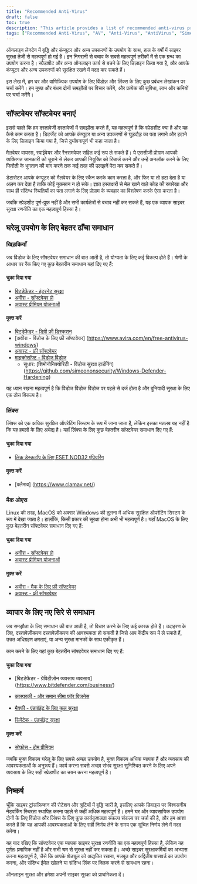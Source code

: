 ```yaml
---
title: "Recommended Anti-Virus"
draft: false
toc: true
description: "This article provides a list of recommended anti-virus products for home and business use, as ranked by SimeonOnSecurity. The rankings are based on professional opinion and testing against malicious samples, and only cover anti-virus capabilities, detection, user experience, and performance. Windows users can choose from both paid and free options, while Linux and MacOS users have limited options, with paid options only available for Linux. Note that AV is not required on Linux or MacOS and using any VPN or password manager provided with the AV suite is not recommended. The article also provides recommendations for VPN providers. Business use recommendations are currently being worked on."
tags: ["Recommended Anti-Virus", "AV", "Anti-Virus", "AntiVirus", "SimeonOnSecurity's recommended Anti-Virus Products", "VirusTotal", "AV capabilities", "detection", "user experience", "performance", "Linux", "MacOS", "VPN", "password manager", "VPNS", "Home Use", "Windows", "Paid", "Bitdefender - INTERNET SECURITY", "Avira - Antivirus Pro", "Avast Premium Security", "Free", "Bitdefender - Antivirus Free Edition", "Avira - Free Antivirus for Windows", "Avast - Free Antivirus", "Microsoft - Windows Defender", "Windows Defender Hardening", "Linux", "ESET NOD32 ANTIVIRUS FOR LINUX DESKTOP", "ClamAV", "MacOS", "Business Use"]
---
```


ऑनलाइन लेनदेन में वृद्धि और कंप्यूटर और अन्य उपकरणों के उपयोग के साथ, हाल के वर्षों में साइबर सुरक्षा तेजी से महत्वपूर्ण हो गई है। इन निगरानी से बचाव के सबसे महत्वपूर्ण तरीकों में से एक ग्रन्थ का उपयोग करना है। स्प्रैडशीट और अन्य ऑनलाइन कार्य से बचने के लिए डिज़ाइन किया गया है, और आपके कंप्यूटर और अन्य उपकरणों को सुरक्षित रखने में मदद कर सकते हैं।  इस लेख में, हम घर और वाणिज्यिक उपयोग के लिए विंडोज़ और लिंक्स के लिए कुछ प्रबंधन लेखांकन पर चर्चा करेंगे। हम मुफ़्त और बंधन दोनों समझौतों पर विचार करेंगे, और प्रत्येक की सुविधा, लाभ और कमियों पर चर्चा करेंगे।  ## सॉफ्टवेयर सॉफ्टवेयर बनाएं  इससे पहले कि हम दस्तावेजी दस्तावेजों में समझौता करते हैं, यह महत्वपूर्ण है कि स्प्रेडशीट क्या है और यह कैसे काम करता है। डिटर्जेट को आपके कंप्यूटर या अन्य उपकरणों से घुड़दौड़ का पता लगाने और हटाने के लिए डिज़ाइन किया गया है, जिसे दुर्भावनापूर्ण भी कहा जाता है।  मैलवेयर वायरस, स्पाईवेयर और रैनसमवेयर सहित कई रूप ले सकते हैं। ये एससीजी प्रोग्राम आपकी व्यक्तिगत जानकारी को चुराने से लेकर आपकी नियुक्ति को रिचार्ज करने और उन्हें अनलॉक करने के लिए फिरौती के भुगतान की मांग करने तक कई तरह की उलझनें पैदा कर सकते हैं।  डेटासेटर आपके कंप्यूटर को मैलवेयर के लिए स्कैन करके काम करता है, और फिर या तो हटा देता है या अलग कर देता है ताकि कोई नुकसान न हो सके। ज्ञात हस्ताक्षरों से मेल खाने वाले कोड की रूपरेखा और साथ ही संदिग्ध स्थितियों का पता लगाने के लिए प्रोग्राम के व्यवहार का विश्लेषण करके ऐसा करता है।  जबकि स्प्रेडशीट पूर्ण-प्रूफ नहीं है और सभी कार्यक्षेत्रों से बचाव नहीं कर सकते हैं, यह एक व्यापक साइबर सुरक्षा रणनीति का एक महत्वपूर्ण हिस्सा है।  ## घरेलू उपयोग के लिए बेहतर ढाँचा समाधान  ### खिड़कियाँ  जब विंडोज के लिए सॉफ्टवेयर समाधान की बात आती है, तो योग्यता के लिए कई विकल्प होते हैं। श्रेणी के आधार पर रैंक किए गए कुछ बेहतरीन समाधान यहां दिए गए हैं:  #### चुका दिया गया  - [बिटडेफेंडर - इंटरनेट सुरक्षा](https://amzn.to/3nfig7d) - [अवीरा - सॉफ्टवेयर प्रो](https://www.avira.com/en/antivirus-pro) - [अवास्ट प्रीमियम योजनाओं](https://amzn.to/2MA7jR2)  #### मुक्त करें  - [बिटडेफेंडर - डिग्री फ्री डिस्कशन](https://www.bitdefender.com/solutions/free.html) - [अवीरा - विंडोज के लिए फ्री सॉफ्टवेयर] (https://www.avira.com/en/free-antivirus-windows) - [अवास्ट - फ्री सॉफ्टवेयर](https://www.avast.com/en-us/index) - [माइक्रोसॉफ्ट - विंडोज विंडोज](https://www.microsoft.com/en-us/windows/comprehensive-security)   - सुधार: [शिमोनोनिक्योरिटी - विंडोज सुरक्षा हार्डनिंग] (https://github.com/simeononsecurity/Windows-Defender-Hardening)   यह ध्यान रखना महत्वपूर्ण है कि विंडोज विंडोज विंडोज पर पहले से दर्ज होता है और बुनियादी सुरक्षा के लिए एक ठोस विकल्प है।  ### लिंक्स  लिंक्स को एक अधिक सुरक्षित ऑपरेटिंग सिस्टम के रूप में जाना जाता है, लेकिन इसका मतलब यह नहीं है कि यह हमलों के लिए अभेद्य है। यहाँ लिंक्स के लिए कुछ बेहतरीन सॉफ्टवेयर समाधान दिए गए हैं:  #### चुका दिया गया  - [लिंक डेस्कटॉप के लिए ESET NOD32 एंपियरिंग](https://www.eset.com/int/home/antivirus-linux)  #### मुक्त करें  - [क्लैमाव] (https://www.clamav.net/)  ### मैक ओएस  Linux की तरह, MacOS को अक्सर Windows की तुलना में अधिक सुरक्षित ऑपरेटिंग सिस्टम के रूप में देखा जाता है। हालाँकि, किसी प्रकार की सुरक्षा होना अभी भी महत्वपूर्ण है। यहाँ MacOS के लिए कुछ बेहतरीन सॉफ्टवेयर समाधान दिए गए हैं:  #### चुका दिया गया  - [अवीरा - सॉफ्टवेयर प्रो](https://www.avira.com/en/antivirus-pro) - [अवास्ट प्रीमियम योजनाओं](https://amzn.to/2MA7jR2)  #### मुक्त करें  - [अवीरा - मैक के लिए फ्री सॉफ्टवेयर](https://www.avira.com/en/free-antivirus-mac) - [अवास्ट - फ्री सॉफ्टवेयर](https://www.avast.com/en-us/index)  ## व्यापार के लिए नए सिरे से समाधान  जब समझौता के लिए समाधान की बात आती है, तो विचार करने के लिए कई कारक होते हैं। उदाहरण के लिए, दस्तावेज़ीकरण दस्तावेज़ीकरण की आवश्यकता हो सकती है जिसे आप केंद्रीय रूप में ले सकते हैं, उन्नत अधिग्रहण क्षमताएं, या अन्य सुरक्षा मानकों के साथ एकीकृत हैं।  काम करने के लिए यहां कुछ बेहतरीन सॉफ्टवेयर समाधान दिए गए हैं:  #### चुका दिया गया  - [बिटडेफेंडर - ग्रेविटीज़ोन व्यवसाय व्यवसाय] (https://www.bitdefender.com/business/)  - [कास्परकी - और समान सीमा फॉर बिजनेस](https://www.kaspersky.com/स्मॉल-टू-मीडियम-बिजनेस-सिक्योरिटी/एंडपॉइंट-सिक्योरिटी)  - [मैक्फी - एंडपॉइंट के लिए कुल सुरक्षा](https://www.mcafee.com/enterprise/en-us/products/total-protection-for-endpoint.html)  - [सिमेंटेक - एंडपॉइंट सुरक्षा](https://www.symantec.com/products/endpoint-security)  #### मुक्त करें  - [सोफोस - होम प्रीमियम](https://home.sophos.com/)  जबकि मुफ़्त विकल्प घरेलू के लिए सबसे अच्छा उपयोग है, मुक्त विकल्प अधिक व्यापक हैं और व्यवसाय की आवश्यकताओं के अनुरूप हैं। कार्य करना सबसे अच्छा संभव सुरक्षा सुनिश्चित करने के लिए अपने व्यवसाय के लिए सही स्प्रेडशीट का चयन करना महत्वपूर्ण है।  ## निष्कर्ष  चूँकि साइबर ट्रांसक्रिप्शन की रोटेशन और त्रुटियों में वृद्धि जारी है, इसलिए आपके डिवाइस पर विश्वसनीय नेटवर्किंग स्थिरता स्थापित करना पहले से कहीं अधिक महत्वपूर्ण है। हमने घर और व्यावसायिक उपयोग दोनों के लिए विंडोज और लिंक्स के लिए कुछ कार्यकुशलता संकल्प संकल्प पर चर्चा की है, और हम आशा करते हैं कि यह आपकी आवश्यकताओं के लिए सही निर्णय लेने के समय एक सूचित निर्णय लेने में मदद करेगा।  यह याद रखिए कि सॉफ्टवेयर एक व्यापक साइबर सुरक्षा रणनीति का एक महत्वपूर्ण हिस्सा है, लेकिन यह पूर्णतः प्रमाणिक नहीं है और सभी श्रम से सुरक्षा नहीं कर सकता है। अच्छे साइबर सुरक्षाकर्मियों का अभ्यास करना महत्वपूर्ण है, जैसे कि आपके शेड्यूल को अद्यतित रखना, मजबूत और अद्वितीय पासवर्ड का उपयोग करना, और संदिग्ध ईमेल खोलने या संदिग्ध लिंक पर क्लिक करने से सावधान रहना।  ऑनलाइन सुरक्षा और हमेशा अपनी साइबर सुरक्षा को प्राथमिकता दें। 